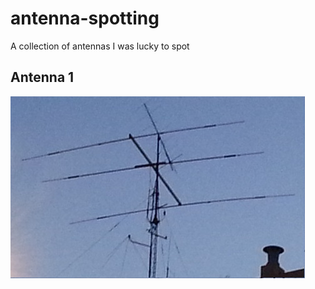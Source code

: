 # antenna-spotting
A collection of antennas I was lucky to spot

## Antenna 1
![Antenna 1](images/ant-1.jpg)

